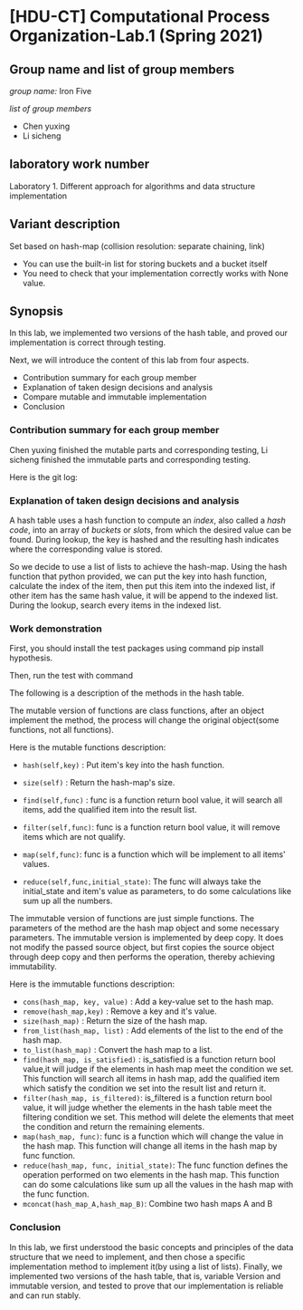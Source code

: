 # [HDU-CT] Computational Process Organization-Lab.1  (Spring 2021)
## Group name and list of group members
*group name:* Iron Five 

*list of group members* 

+ Chen yuxing
+ Li sicheng

## laboratory work number  
Laboratory 1. Different approach for algorithms and data structure implementation
## Variant description 
Set based on hash-map (collision resolution: separate chaining, link)
+ You can use the built-in list for storing buckets and a bucket itself
+ You need to check that your implementation correctly works with None value.
## Synopsis

In this lab, we implemented two versions of the hash table, and proved our implementation is correct through testing. 

Next, we will introduce the content of this lab from four aspects.

+ Contribution summary for each group member 
+ Explanation of taken design decisions and analysis
+ Compare mutable and immutable implementation
+ Conclusion
### Contribution summary for each group member 
Chen yuxing finished the mutable parts and corresponding testing, Li sicheng finished the immutable parts and corresponding testing.

 Here is the git log: 

 ### Explanation of taken design decisions and analysis  

A hash table uses a hash function to compute an *index*, also called a *hash code*, into an array of *buckets* or *slots*, from which the desired value can be found. During lookup, the key is hashed and the resulting hash indicates where the corresponding value is stored. 

So we  decide to use a list of lists to achieve the hash-map.  Using the hash function that python provided, we can put the key into hash function, calculate the index of the item, then put this item into the indexed list, if other item has the same hash value, it will be append to the indexed list. During the lookup, search every items in the indexed list.

### Work demonstration 

First, you should install the test packages using command pip install hypothesis.

Then, run the test with command  

The following is a description of the methods in the hash table.

The mutable version of functions are class functions, after an object implement the method, the process will change the original object(some functions, not all functions).

Here is the mutable functions description:

+  `hash(self,key)` :  Put item's key into the hash function. 

+ `size(self)` :  Return the hash-map's size.

+ `find(self,func)` : func is a function return bool value, it will search all items, add the qualified item into the result list.

+ `filter(self,func)`: func is a function return bool value, it will remove items which are not qualify.

+ `map(self,func)`:  func is a function which will be implement to all items' values.

+ `reduce(self,func,initial_state)`: The func will always take the initial_state and item's value as parameters, to do some calculations like sum up all the numbers.

The immutable version of functions are just simple functions. The parameters of the method are the hash map object and some necessary parameters. The immutable version is implemented by deep copy. It does not modify the passed source object, but first copies the source object through deep copy and then performs the operation, thereby achieving immutability.

Here is the immutable functions description:

+  `cons(hash_map, key, value)` :  Add a key-value set to the hash map. 
+  `remove(hash_map,key)` :  Remove a key and it's value.
+  `size(hash_map)` :  Return the size of the hash map.
+  `from_list(hash_map, list)` :  Add elements of the list to the end of the hash map.
+  `to_list(hash_map)` :  Convert the hash map to a list.
+  `find(hash_map, is_satisfied)` : is_satisfied is a function return bool value,it will judge if the elements in hash map meet the condition we set.  This function will search all items in hash map, add the qualified item which satisfy the condition we set into the result list and return it.
+  `filter(hash_map, is_filtered)`: is_filtered is a function return bool value, it will judge whether the elements in the hash table meet the filtering condition we set. This method will delete the elements that meet the condition and return the remaining elements.
+  `map(hash_map, func)`:  func is a function which will change the value in the hash map. This function will change all items in the hash map by func function.
+  `reduce(hash_map, func, initial_state)`: The func function defines the operation performed on two elements in the hash map. This function can do some calculations like sum up all the values in the hash map with the func function.
+  `mconcat(hash_map_A,hash_map_B)`: Combine two hash maps A and B
###  Conclusion 

In this lab, we first understood the basic concepts and principles of the data structure that we need to implement, and then chose a specific implementation method to implement it(by using a list of lists). Finally, we implemented two versions of the hash table, that is, variable Version and immutable version, and tested to prove that our implementation is reliable and can run stably.